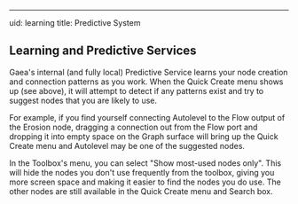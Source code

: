 ---
uid: learning
title: Predictive System

## Learning and Predictive Services

Gaea's internal (and fully local) Predictive Service learns your node creation and connection patterns as you work. When the Quick Create menu shows up (see above), it will attempt to detect if any patterns exist and try to suggest nodes that you are likely to use.

For example, if you find yourself connecting Autolevel to the Flow output of the Erosion node, dragging a connection out from the Flow port and dropping it into empty space on the Graph surface will bring up the Quick Create menu and Autolevel may be one of the suggested nodes.

In the Toolbox's menu, you can select "Show most-used nodes only". This will hide the nodes you don't use frequently from the toolbox, giving you more screen space and making it easier to find the nodes you do use. The other nodes are still available in the Quick Create menu and Search box.

